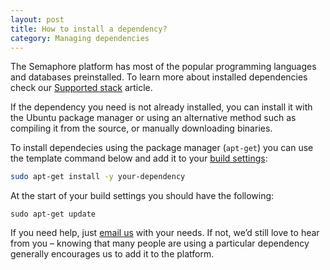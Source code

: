 ```yaml
---
layout: post
title: How to install a dependency?
category: Managing dependencies
---
```


The Semaphore platform has most of the popular programming languages and databases preinstalled. To learn more about installed dependencies check our [Supported stack](/docs/supported-stack.html) article.

If the dependency you need is not already installed, you can install it with the Ubuntu package manager or using an alternative method such as compiling it from the source, or manually downloading binaries.

To install dependecies using the package manager (`apt-get`) you can use the template command below and add it to your [build settings](/docs/customizing-build-commands.html):

```bash
sudo apt-get install -y your-dependency
```

At the start of your build settings you should have the following:

```
sudo apt-get update
```

If you need help, just [email us](mailto:semaphore@renderedtext.com) with your needs. If not, we’d still love to hear from you – knowing that many people are using a particular dependency generally encourages us to add it to the platform.
